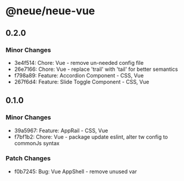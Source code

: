 # @neue/neue-vue

## 0.2.0

### Minor Changes

- 3e4f514: Chore: Vue - remove un-needed config file
- 26e7166: Chore: Vue - replace 'trail' with 'tail' for better semantics
- f798a89: Feature: Accordion Component - CSS, Vue
- 267f6d4: Feature: Slide Toggle Component - CSS, Vue

## 0.1.0

### Minor Changes

- 39a5967: Feature: AppRail - CSS, Vue
- f7bf1b2: Chore: Vue - package update eslint, alter tw config to commonJs syntax

### Patch Changes

- f0b7245: Bug: Vue AppShell - remove unused var
